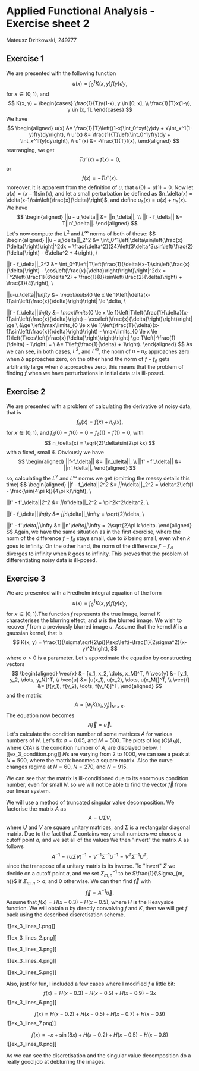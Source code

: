 # Applied Functional Analysis - Exercise sheet 2
Mateusz Dzitkowski, 249777
## Exercise 1
We are presented with the following function
$$
u(x) = \int_0^1K(x, y)f(y)dy,
$$
for $x \in (0,1)$, and
$$
K(x, y) = \begin{cases}
\frac{1}{T}y(1-x), y \in [0, x], \\
\frac{1}{T}x(1-y), y \in [x, 1].
\end{cases}
$$
We have
$$
\begin{aligned}
u(x) &= \frac{1}{T}\left((1-x)\int_0^xyf(y)dy + x\int_x^1(1-y)f(y)dy\right), \\
u'(x) &= \frac{1}{T}\left(\int_0^1yf(y)dy + \int_x^1f(y)dy\right), \\
u''(x) &= -\frac{1}{T}f(x),
\end{aligned}
$$
rearranging, we get
$$
Tu''(x) + f(x) = 0,
$$
or
$$
f(x) = -Tu''(x).
$$
moreover, it is apparent from the definition of $u$, that $u(0) = u(1) = 0$.
Now let $u(x) = (x-1)\sin(x)$, and let a small perturbation be defined as $n_\delta(x) = \delta(x-1)\sin\left(\frac{x}{\delta}\right)$, and define $u_\delta(x) = u(x) + n_\delta(x)$. We have
$$
\begin{aligned}
||u - u_\delta|| &= ||n_\delta||, \\
||f - f_\delta|| &= T||n'_\delta||.
\end{aligned}
$$
Let's now compute the $L^2$ and $L^\infty$ norms of both of these:
$$
\begin{aligned}
||u - u_\delta||_2^2 &= \int_0^1\left|\delta\sin\left(\frac{x}{\delta}\right)\right|^2dx = \frac{\delta^2}{24}\left(3\delta^3\sin\left(\frac{2}{\delta}\right) - 6\delta^2 + 4\right), \\

||f - f_\delta||_2^2 &= \int_0^1\left|T\left(\frac{1}{\delta}(x-1)\sin\left(\frac{x}{\delta}\right) - \cos\left(\frac{x}{\delta}\right)\right)\right|^2dx = T^2\left(\frac{1}{6\delta^2} + \frac{1}{8}\sin\left(\frac{2}{\delta}\right) + \frac{3}{4}\right), \\

||u-u_\delta||_\infty &= \max\limits_{0 \le x \le 1}\left|\delta(x-1)\sin\left(\frac{x}{\delta}\right)\right| \le \delta, \\

||f - f_\delta||_\infty &= \max\limits_{0 \le x \le 1}\left|T\left(\frac{1}{\delta}(x-1)\sin\left(\frac{x}{\delta}\right) - \cos\left(\frac{x}{\delta}\right)\right)\right| \ge \\ &\ge \left|\max\limits_{0 \le x \le 1}\left(\frac{T}{\delta}(x-1)\sin\left(\frac{x}{\delta}\right)\right) - \max\limits_{0 \le x \le 1}\left(T\cos\left(\frac{x}{\delta}\right)\right)\right| \ge T\left|-\frac{1}{\delta} - 1\right| = \\
&= T\left(\frac{1}{\delta} + 1\right).
\end{aligned}
$$
As we can see, in both cases, $L^2$, and $L^\infty$, the norm of $u-u_\delta$ approaches zero when $\delta$ approaches zero, on the other hand the norm of $f - f_\delta$ gets arbitrarily large when $\delta$ approaches zero, this means that the problem of finding $f$ when we have perturbations in initial data $u$ is ill-posed.
## Exercise 2
We are presented with a problem of calculating the derivative of noisy data, that is
$$
f_\delta(x) = f(x) + n_\delta(x),
$$
for $x \in (0, 1)$, and $f_\delta(0) = f(0) = 0 = f_\delta(1) = f(1) = 0$, with
$$
n_\delta(x) = \sqrt{2}\delta\sin(2\pi kx)
$$
with a fixed, small $\delta$. Obviously we have
$$
\begin{aligned}
||f-f_\delta|| &= ||n_\delta||, \\
||f' - f'_\delta|| &= ||n'_\delta||,
\end{aligned}
$$
so, calculating the $L^2$ and $L^\infty$ norms we get (omitting the messy details this time)
$$
\begin{aligned}
||f - f_\delta||_2^2 &= ||n_\delta||_2^2 = \delta^2\left(1 - \frac{\sin(4\pi k)}{4\pi k}\right), \\

||f' - f'_\delta||_2^2 &= ||n'_\delta||_2^2 = \pi^2k^2\delta^2, \\

||f - f_\delta||_\infty &= ||n_\delta||_\infty = \sqrt{2}\delta, \\

||f' - f'_\delta||_\infty &= ||n'_\delta||_\infty = 2\sqrt{2}\pi k \delta.
\end{aligned}
$$
Again, we have the same situation as in the first exercise, where the norm of the difference $f-f_\delta$ stays small, due to $\delta$ being small, even when $k$ goes to infinity. On the other hand, the norm of the difference $f' - f'_\delta$ diverges to infinity when $k$ goes to infinity. This proves that the problem of differentiating noisy data is ill-posed.
## Exercise 3
We are presented with a Fredholm integral equation of the form
$$
u(x) = \int_0^1K(x, y)f(y)dy,
$$
for $x \in (0, 1)$.The function $f$ represents the true image, kernel $K$ characterises the blurring effect, and $u$ is the blurred image. We wish to recover $f$ from a previously blurred image $u$. Assume that the kernel $K$ is a gaussian kernel, that is
$$
K(x, y) = \frac{1}{\sigma\sqrt{2\pi}}\exp\left(-\frac{1}{2\sigma^2}(x-y)^2\right),
$$
where $\sigma > 0$ is a parameter. Let's approximate the equation by constructing vectors
$$
\begin{aligned}
\vec{x} &= [x_1, x_2, \dots, x_M]^T, \\
\vec{y} &= [y_1, y_2, \dots, y_N]^T, \\
\vec{u} &= [u(x_1), u(x_2), \dots, u(x_M)]^T, \\
\vec{f} &= [f(y_1), f(y_2), \dots, f(y_N)]^T,
\end{aligned}
$$
and the matrix
$$
A = [w_jK(x_i, y_j)]_{M \times K}.
$$
The equation now becomes
$$
A\vec{f} = \vec{u}.
$$
Let's calculate the condition number of some matrices $A$ for various numbers of $N$. Let's fix $\sigma = 0.05$, and $M = 500$. The plots of $\log(C(A_N))$, where $C(A)$ is the condition number of $A$, are displayed below.
![[ex_3_condition.png]]
$N$s are varying from $2$ to $1000$, we can see a peak at $N=500$, where the matrix becomes a square matrix. Also the curve changes regime at $N = 60$, $N = 270$, and $N = 915$.

We can see that the matrix is ill-conditioned due to its enormous condition number, even for small $N$, so we will not be able to find the vector $\vec{f}$ from our linear system.

We will use a method of truncated singular value decomposition. We factorise the matrix $A$ as 
$$
A = U \Sigma V,
$$
where $U$ and $V$ are square unitary matrices, and $\Sigma$ is a rectangular diagonal matrix. Due to the fact that $\Sigma$ contains very small numbers we choose a cutoff point $a$, and we set all of the values  We then "invert" the matrix $A$ as follows
$$
A^{-1} = \left(U \Sigma V\right)^{-1} = V^{-1} \Sigma^{-1} U^{-1} = V^T \Sigma^{-1} U^T, 
$$
since the transpose of a unitary matrix is its inverse. To "invert" $\Sigma$ we decide on a cutoff point $a$, and we set $\Sigma^{-1}_{m, n}$  to be $\frac{1}{\Sigma_{m, n}}$ if $\Sigma_{m, n} \gt a$, and $0$ otherwise. We can then find $\vec{f}$ with
$$
\vec{f} = A^{-1}\vec{u}.
$$
Assume that $f(x) = H(x - 0.3) - H(x - 0.5)$, where $H$ is the Heavyside function. We will obtain $u$ by directly convolving $f$ and $K$, then we will get $f$ back using the described discretisation scheme.

![[ex_3_lines_1.png]]

![[ex_3_lines_2.png]]

![[ex_3_lines_3.png]]

![[ex_3_lines_4.png]]

![[ex_3_lines_5.png]]

Also, just for fun, I included a few cases where I modified $f$ a little bit:
$$
f(x) = H(x - 0.3) - H(x - 0.5) + H(x - 0.9) + 3x
$$
![[ex_3_lines_6.png]]

$$
f(x) = H(x - 0.2) + H(x - 0.5) + H(x - 0.7) + H(x - 0.9)
$$
![[ex_3_lines_7.png]]

$$
f(x) = -x + \sin(8x) + H(x - 0.2) + H(x - 0.5) - H(x - 0.8)
$$
![[ex_3_lines_8.png]]

As we can see the discretisation and the singular value decomposition do a really good job at deblurring the images.
